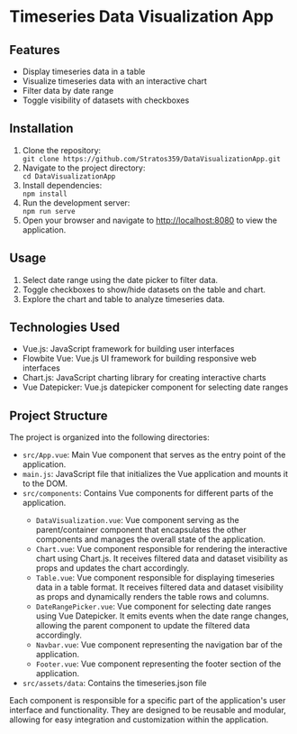 <h1>Timeseries Data Visualization App</h1>

<h2>Features</h2>

<ul>
  <li>Display timeseries data in a table</li>
  <li>Visualize timeseries data with an interactive chart</li>
  <li>Filter data by date range</li>
  <li>Toggle visibility of datasets with checkboxes</li>
</ul>

<h2>Installation</h2>

<ol>
  <li>Clone the repository:</li>
  <code>git clone https://github.com/Stratos359/DataVisualizationApp.git</code>
  <li>Navigate to the project directory:</li>
  <code>cd DataVisualizationApp</code>
  <li>Install dependencies:</li>
  <code>npm install</code>
  <li>Run the development server:</li>
  <code>npm run serve</code>
  <li>Open your browser and navigate to <a href="http://localhost:8080">http://localhost:8080</a> to view the application.</li>
</ol>

<h2>Usage</h2>

<ol>
  <li>Select date range using the date picker to filter data.</li>
  <li>Toggle checkboxes to show/hide datasets on the table and chart.</li>
  <li>Explore the chart and table to analyze timeseries data.</li>
</ol>

<h2>Technologies Used</h2>

<ul>
  <li>Vue.js: JavaScript framework for building user interfaces</li>
  <li>Flowbite Vue: Vue.js UI framework for building responsive web interfaces</li>
  <li>Chart.js: JavaScript charting library for creating interactive charts</li>
  <li>Vue Datepicker: Vue.js datepicker component for selecting date ranges</li>
</ul>

<h2>Project Structure</h2>

<p>The project is organized into the following directories:</p>
<ul>
  <li><code>src/App.vue</code>: Main Vue component that serves as the entry point of the application.</li>
  <li><code>main.js</code>: JavaScript file that initializes the Vue application and mounts it to the DOM.</li>
  <li><code>src/components</code>: Contains Vue components for different parts of the application.</li>
  <ul>
    <li><code>DataVisualization.vue</code>: Vue component serving as the parent/container component that encapsulates the other components and manages the overall state of the application.</li>
    <li><code>Chart.vue</code>: Vue component responsible for rendering the interactive chart using Chart.js. It receives filtered data and dataset visibility as props and updates the chart accordingly.</li>
    <li><code>Table.vue</code>: Vue component responsible for displaying timeseries data in a table format. It receives filtered data and dataset visibility as props and dynamically renders the table rows and columns.</li>
    <li><code>DateRangePicker.vue</code>: Vue component for selecting date ranges using Vue Datepicker. It emits events when the date range changes, allowing the parent component to update the filtered data accordingly.</li>
    <li><code>Navbar.vue</code>: Vue component representing the navigation bar of the application.</li>
    <li><code>Footer.vue</code>: Vue component representing the footer section of the application.</li>
  </ul>
  <li><code>src/assets/data</code>: Contains the timeseries.json file </li>
</ul>

<p>Each component is responsible for a specific part of the application's user interface and functionality. They are designed to be reusable and modular, allowing for easy integration and customization within the application.</p>

